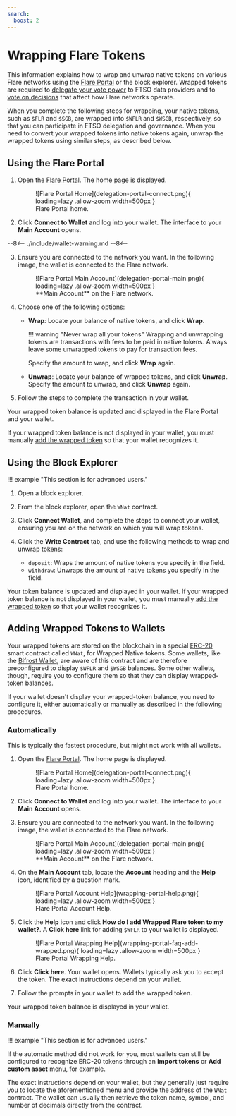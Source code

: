 ```yaml
---
search:
  boost: 2
---
```


# Wrapping Flare Tokens

This information explains how to wrap and unwrap native tokens on various Flare networks using the [Flare Portal](https://portal.flare.network) or the block explorer.
Wrapped tokens are required to [delegate your vote power](../tech/ftso/index.md#delegation) to FTSO data providers and to [vote on decisions](../tech/governance.md) that affect how Flare networks operate.

When you complete the following steps for wrapping, your native tokens, such as `$FLR` and `$SGB`, are wrapped into `$WFLR` and `$WSGB`, respectively, so that you can participate in FTSO delegation and governance.
When you need to convert your wrapped tokens into native tokens again, unwrap the wrapped tokens using similar steps, as described below.

## Using the Flare Portal

1. Open the [Flare Portal](https://portal.flare.network).
    The home page is displayed.

    <figure markdown>
    ![Flare Portal Home](delegation-portal-connect.png){ loading=lazy .allow-zoom width=500px }
    <figcaption>Flare Portal home.</figcaption>
    </figure>

2. Click **Connect to Wallet** and log into your wallet.
    The interface to your **Main Account** opens.

--8<--
    ./include/wallet-warning.md
--8<--

3. Ensure you are connected to the network you want.
    In the following image, the wallet is connected to the Flare network.

    <figure markdown>
    ![Flare Portal Main Account](delegation-portal-main.png){ loading=lazy .allow-zoom width=500px }
    <figcaption>**Main Account** on the Flare network.</figcaption>
    </figure>

4. Choose one of the following options:

    * **Wrap**: Locate your balance of native tokens, and click **Wrap**.

        !!! warning "Never wrap all your tokens"
            Wrapping and unwrapping tokens are transactions with fees to be paid in native tokens.
            Always leave some unwrapped tokens to pay for transaction fees.

        Specify the amount to wrap, and click **Wrap** again.

    * **Unwrap**: Locate your balance of wrapped tokens, and click **Unwrap**.
        Specify the amount to unwrap, and click **Unwrap** again.

5. Follow the steps to complete the transaction in your wallet.

Your wrapped token balance is updated and displayed in the Flare Portal and your wallet.

If your wrapped token balance is not displayed in your wallet, you must manually [add the wrapped token](#adding-wrapped-tokens-to-wallets) so that your wallet recognizes it.

## Using the Block Explorer

!!! example "This section is for advanced users."

1. Open a block explorer.
2. From the block explorer, open the `WNat` contract.
3. Click **Connect Wallet**, and complete the steps to connect your wallet, ensuring you are on the network on which you will wrap tokens.
4. Click the **Write Contract** tab, and use the following methods to wrap and unwrap tokens:

    * `deposit`: Wraps the amount of native tokens you specify in the field.
    * `withdraw`: Unwraps the amount of native tokens you specify in the field.

  Your token balance is updated and displayed in your wallet.
  If your wrapped token balance is not displayed in your wallet, you must manually [add the wrapped token](#adding-wrapped-tokens-to-wallets) so that your wallet recognizes it.

## Adding Wrapped Tokens to Wallets

Your wrapped tokens are stored on the blockchain in a special [ERC-20](https://ethereum.org/en/developers/docs/standards/tokens/erc-20/) smart contract called `WNat`, for Wrapped Native tokens.
Some wallets, like the [Bifrost Wallet](./wallets/bifrost-wallet.md), are aware of this contract and are therefore preconfigured to display `$WFLR` and `$WSGB` balances.
Some other wallets, though, require you to configure them so that they can display wrapped-token balances.

If your wallet doesn't display your wrapped-token balance, you need to configure it, either automatically or manually as described in the following procedures.

### Automatically

This is typically the fastest procedure, but might not work with all wallets.

1. Open the [Flare Portal](https://portal.flare.network). The home page is displayed.

    <figure markdown>
    ![Flare Portal Home](delegation-portal-connect.png){ loading=lazy .allow-zoom width=500px }
    <figcaption>Flare Portal home.</figcaption>
    </figure>

2. Click **Connect to Wallet** and log into your wallet. The interface to your **Main Account** opens.
3. Ensure you are connected to the network you want. In the following image, the wallet is connected to the Flare network.

    <figure markdown>
    ![Flare Portal Main Account](delegation-portal-main.png){ loading=lazy .allow-zoom width=500px }
    <figcaption>**Main Account** on the Flare network.</figcaption>
    </figure>

4. On the **Main Account** tab, locate the **Account** heading and the **Help** icon, identified by a question mark.

    <figure markdown>
    ![Flare Portal Account Help](wrapping-portal-help.png){ loading=lazy .allow-zoom width=500px }
    <figcaption>Flare Portal Account Help.</figcaption>
    </figure>

5. Click the **Help** icon and click **How do I add Wrapped Flare token to my wallet?**.
   A **Click here** link for adding `$WFLR` to your wallet is displayed.

    <figure markdown>
    ![Flare Portal Wrapping Help](wrapping-portal-faq-add-wrapped.png){ loading=lazy .allow-zoom width=500px }
    <figcaption>Flare Portal Wrapping Help.</figcaption>
    </figure>

6. Click **Click here**.
   Your wallet opens. Wallets typically ask you to accept the token. The exact instructions depend on your wallet.

7. Follow the prompts in your wallet to add the wrapped token.

Your wrapped token balance is displayed in your wallet.

### Manually

!!! example "This section is for advanced users."

If the automatic method did not work for you, most wallets can still be configured to recognize ERC-20 tokens through an **Import tokens** or **Add custom asset** menu, for example.

The exact instructions depend on your wallet, but they generally just require you to locate the aforementioned menu and provide the address of the `WNat` contract.
The wallet can usually then retrieve the token name, symbol, and number of decimals directly from the contract.
